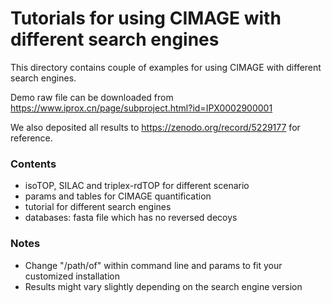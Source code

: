 # Tutorials for using CIMAGE with different search engines

This directory contains couple of examples for using CIMAGE with different search engines.

Demo raw file can be downloaded from https://www.iprox.cn/page/subproject.html?id=IPX0002900001

We also deposited all results to https://zenodo.org/record/5229177 for reference.

### Contents

- isoTOP, SILAC and triplex-rdTOP for different scenario
- params and tables for CIMAGE quantification
- tutorial for different search engines
- databases: fasta file which has no reversed decoys

### Notes

- Change "/path/of" within command line and params to fit your customized installation
- Results might vary slightly depending on the search engine version
